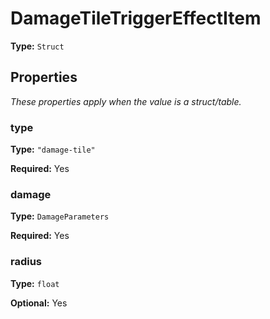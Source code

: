 # DamageTileTriggerEffectItem

**Type:** `Struct`

## Properties

*These properties apply when the value is a struct/table.*

### type

**Type:** `"damage-tile"`

**Required:** Yes

### damage

**Type:** `DamageParameters`

**Required:** Yes

### radius

**Type:** `float`

**Optional:** Yes

